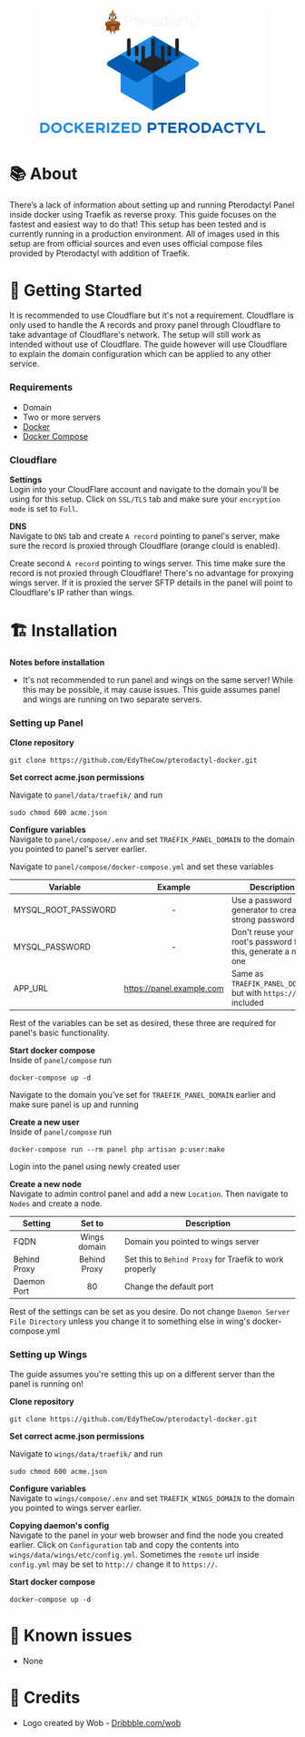 <p align="center">
  <img width="400" src="https://raw.githubusercontent.com/BeefBytes/Assets/master/Other/container_illustration/v2/dockerized_pterodactyl.png">
</p>

# 📚 About
There’s a lack of information about setting up and running Pterodactyl Panel inside docker using Traefik as reverse proxy. This guide focuses on the fastest and easiest way to do that! This setup has been tested and is currently running in a production environment. All of images used in this setup are from official sources and even uses official compose files provided by Pterodactyl with addition of Traefik. 

# 🧰 Getting Started
It is recommended to use Cloudflare but it's not a requirement. Cloudflare is only used to handle the A records and proxy panel through Cloudflare to take advantage of Cloudflare's network. The setup will still work as intended without use of Cloudflare. The guide however will use Cloudflare to explain the domain configuration which can be applied to any other service.

### Requirements
- Domain
- Two or more servers
- [Docker](https://docs.docker.com/engine/install/ubuntu/)
- [Docker Compose](https://docs.docker.com/compose/install/)

### Cloudflare

<b>Settings</b><br />
Login into your CloudFlare account and navigate to the domain you'll be using for this setup. Click on `SSL/TLS` tab and make sure your `encryption mode` is set to `Full`.

<b>DNS</b><br />
Navigate to `DNS` tab and create `A record` pointing to panel's server, make sure the record is proxied through Cloudflare (orange clould is enabled).

Create second `A record` pointing to wings server. This time make sure the record is not proxied through Cloudflare! There's no advantage for proxying wings server. If it is proxied the server SFTP details in the panel will point to Cloudflare's IP rather than wings.


# 🏗️ Installation
**Notes before installation**
- It's not recommended to run panel and wings on the same server! While this may be possible, it may cause issues. This guide assumes panel and wings are running on two separate servers.

### Setting up Panel
<b>Clone repository</b><br />
```
git clone https://github.com/EdyTheCow/pterodactyl-docker.git
```

<b>Set correct acme.json permissions</b><br />

Navigate to `panel/data/traefik/` and run
```
sudo chmod 600 acme.json
```

<b>Configure variables</b><br />
Navigate to `panel/compose/.env` and set `TRAEFIK_PANEL_DOMAIN` to the domain you pointed to panel's server earlier.

Navigate to `panel/compose/docker-compose.yml` and set these variables


| Variable | Example | Description |
|-|:-:|-|
| MYSQL_ROOT_PASSWORD | - | Use a password generator to create a strong password |
| MYSQL_PASSWORD | - | Don't reuse your root's password for this, generate a new one |
| APP_URL | https://panel.example.com | Same as `TRAEFIK_PANEL_DOMAIN` but with `https://` included|

Rest of the variables can be set as desired, these three are required for panel's basic functionality.

<b>Start docker compose</b><br />
Inside of `panel/compose` run
 ```
docker-compose up -d
 ```
Navigate to the domain you've set for `TRAEFIK_PANEL_DOMAIN` earlier and make sure panel is up and running

<b>Create a new user</b><br />
Inside of `panel/compose` run
 ```
docker-compose run --rm panel php artisan p:user:make
 ```
Login into the panel using newly created user

<b>Create a new node</b><br />
Navigate to admin control panel and add a new `Location`. Then navigate to `Nodes` and create a node.

| Setting | Set to | Description |
|-|:-:|-|
| FQDN | Wings domain | Domain you pointed to wings server|
| Behind Proxy | Behind Proxy | Set this to `Behind Proxy` for Traefik to work properly|
| Daemon Port | 80 | Change the default port |

Rest of the settings can be set as you desire. Do not change `Daemon Server File Directory` unless you change it to something else in wing's docker-compose.yml

### Setting up Wings
The guide assumes you're setting this up on a different server than the panel is running on!

<b>Clone repository</b><br />
```
git clone https://github.com/EdyTheCow/pterodactyl-docker.git
```
<b>Set correct acme.json permissions</b><br />

Navigate to `wings/data/traefik/` and run
```
sudo chmod 600 acme.json
```

<b>Configure variables</b><br />
Navigate to `wings/compose/.env` and set `TRAEFIK_WINGS_DOMAIN` to the domain you pointed to wings server earlier.


<b>Copying daemon's config</b><br />
Navigate to the panel in your web browser and find the node you created earlier. Click on `Configuration` tab and copy the contents into `wings/data/wings/etc/config.yml`. Sometimes the `remote` url inside `config.yml` may be set to `http://` change it to `https://`.

<b>Start docker compose</b><br />
 ```
docker-compose up -d
 ```


# 🐛 Known issues
- None

# 📜 Credits
- Logo created by Wob - [Dribbble.com/wob](https://dribbble.com/wob)
